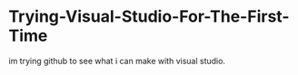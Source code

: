 # Trying-Visual-Studio-For-The-First-Time
im trying github to see what i can make with visual studio.
